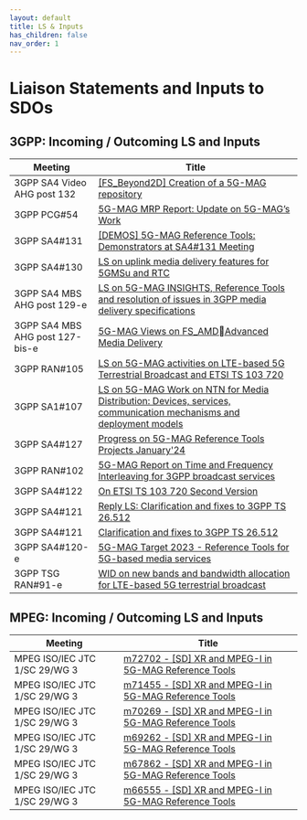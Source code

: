 ```yaml
---
layout: default
title: LS & Inputs
has_children: false
nav_order: 1
---
```


# Liaison Statements and Inputs to SDOs

## 3GPP: Incoming / Outcoming LS and Inputs

 Meeting | Title  
 -- | --
3GPP SA4 Video AHG post 132 | [[FS_Beyond2D] Creation of a 5G-MAG repository](https://www.3gpp.org/ftp/TSG_SA/WG4_CODEC/3GPP_SA4_AHOC_MTGs/SA4_VIDEO/Docs/S4aV250048.zip)
3GPP PCG#54 | [5G-MAG MRP Report: Update on 5G-MAG’s Work](https://www.3gpp.org/ftp/PCG/PCG_54/Docs/PCG54_39.zip)
3GPP SA4#131 | [[DEMOS] 5G-MAG Reference Tools: Demonstrators at SA4#131 Meeting](https://www.3gpp.org/ftp/tsg_sa/WG4_CODEC/TSGS4_131_Geneva/Docs/S4-250224.zip)
3GPP SA4#130 | [LS on uplink media delivery features for 5GMSu and RTC](https://www.3gpp.org/ftp/TSG_SA/WG4_CODEC/TSGS4_130_Orlando/Docs/S4-241819.zip)
3GPP SA4 MBS AHG post 129-e | [LS on 5G-MAG INSIGHTS, Reference Tools and resolution of issues in 3GPP media delivery specifications](https://www.3gpp.org/ftp/TSG_SA/WG4_CODEC/3GPP_SA4_AHOC_MTGs/SA4_MBS/Docs/S4aI240158.zip)
3GPP SA4 MBS AHG post 127-bis-e | [5G-MAG Views on FS_AMDAdvanced Media Delivery](https://www.3gpp.org/ftp/TSG_SA/WG4_CODEC/3GPP_SA4_AHOC_MTGs/SA4_MBS/Docs/S4aI240158.zip)
3GPP RAN#105 | [LS on 5G-MAG activities on LTE-based 5G Terrestrial Broadcast and ETSI TS 103 720](https://www.3gpp.org/ftp/TSG_RAN/TSG_RAN/TSGR_105/Docs/RP-241721.zip)
3GPP SA1#107 | [LS on 5G-MAG Work on NTN for Media Distribution: Devices, services, communication mechanisms and deployment models](https://www.3gpp.org/ftp/Meetings_3GPP_SYNC/SA1/Inbox/S1-242336.zip)
3GPP SA4#127 | [Progress on 5G-MAG Reference Tools Projects January'24](https://www.3gpp.org/ftp/TSG_SA/WG4_CODEC/TSGS4_127_Sophia-Antipolis/Docs/S4-240311.zip)
3GPP RAN#102 | [5G-MAG Report on Time and Frequency Interleaving for 3GPP broadcast services](https://www.3gpp.org/ftp/TSG_RAN/TSG_RAN/TSGR_102/Docs/RP-232736.zip)
3GPP SA4#122 | [On ETSI TS 103 720 Second Version](https://www.3gpp.org/ftp/TSG_SA/WG4_CODEC/TSGS4_122_Athens/Docs/S4-230271.zip)
3GPP SA4#121 | [Reply LS: Clarification and fixes to 3GPP TS 26.512](https://www.3gpp.org/ftp/TSG_SA/WG4_CODEC/TSGS4_121_Toulouse/Docs/S4-221595.zip)
3GPP SA4#121 | [Clarification and fixes to 3GPP TS 26.512](https://www.3gpp.org/FTP/tsg_sa/WG4_CODEC/TSGS4_121_Toulouse/Docs/S4-221472.zip)
3GPP SA4#120-e | [5G-MAG Target 2023 - Reference Tools for 5G-based media services](https://www.3gpp.org/ftp/tsg_sa/WG4_CODEC/TSGS4_120-e/LS_IN/S4-221222.zip)
3GPP TSG RAN#91-e | [WID on new bands and bandwidth allocation for LTE-based 5G terrestrial broadcast](https://www.3gpp.org/ftp/tsg_ran/TSG_RAN/TSGR_91e/LSin/RP-210730.zip)

## MPEG: Incoming / Outcoming LS and Inputs

 Meeting | Title
 -- | --
MPEG ISO/IEC JTC 1/SC 29/WG 3 | [m72702 - [SD] XR and MPEG-I in 5G-MAG Reference Tools]()
MPEG ISO/IEC JTC 1/SC 29/WG 3 | [m71455 - [SD] XR and MPEG-I in 5G-MAG Reference Tools](https://dms.mpeg.expert/doc_end_user/current_document.php?id=97524&id_meeting=201)
MPEG ISO/IEC JTC 1/SC 29/WG 3 | [m70269 - [SD] XR and MPEG-I in 5G-MAG Reference Tools](https://dms.mpeg.expert/doc_end_user/current_document.php?id=96052&id_meeting=200)
MPEG ISO/IEC JTC 1/SC 29/WG 3 | [m69262 - [SD] XR and MPEG-I in 5G-MAG Reference Tools](https://dms.mpeg.expert/doc_end_user/current_document.php?id=94760&id_meeting=199)
MPEG ISO/IEC JTC 1/SC 29/WG 3 | [m67862 - [SD] XR and MPEG-I in 5G-MAG Reference Tools](https://dms.mpeg.expert/doc_end_user/current_document.php?id=93041&id_meeting=198)
MPEG ISO/IEC JTC 1/SC 29/WG 3 | [m66555 - [SD] XR and MPEG-I in 5G-MAG Reference Tools](https://dms.mpeg.expert/doc_end_user/current_document.php?id=91454&id_meeting=197)
